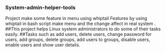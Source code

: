 ### System-admin-helper-tools
Project make some feature in menu using whiptail Features 
by using whiptail in bash script make menu and the change 
affect in real system .
##This project helps Linux system administrators to do some of their tasks easily. 
##Tasks such as add users, delete users, change password for users, add groups, delete groups, add users to groups, disable users, enable users and show user details.
